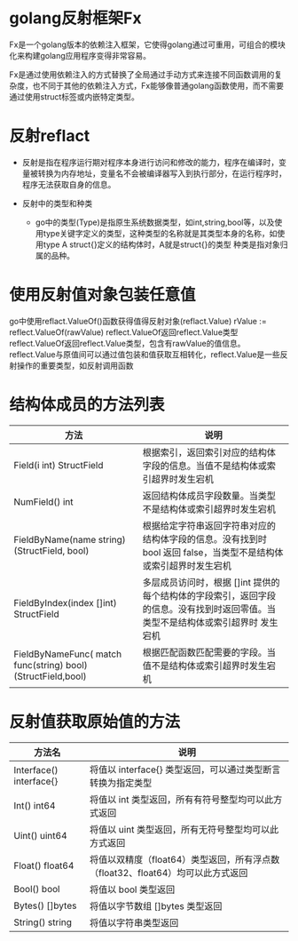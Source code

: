 # golang反射框架Fx
Fx是一个golang版本的依赖注入框架，它使得golang通过可重用，可组合的模块化来构建golang应用程序变得非常容易。

Fx是通过使用依赖注入的方式替换了全局通过手动方式来连接不同函数调用的复杂度，也不同于其他的依赖注入方式，Fx能够像普通golang函数使用，而不需要通过使用struct标签或内嵌特定类型。

# 反射reflact
- 反射是指在程序运行期对程序本身进行访问和修改的能力，程序在编译时，变量被转换为内存地址，变量名不会被编译器写入到执行部分，在运行程序时，程序无法获取自身的信息。

- 反射中的类型和种类
    - go中的类型(Type)是指原生系统数据类型，如int,string,bool等，以及使用type关键字定义的类型，这种类型的名称就是其类型本身的名称，如使用type A struct{}定义的结构体时，A就是struct{}的类型
    种类是指对象归属的品种。

# 使用反射值对象包装任意值
go中使用reflact.ValueOf()函数获得值得反射对象(reflact.Value)
    rValue := reflect.ValueOf(rawValue)
    reflect.ValueOf返回reflect.Value类型
reflect.ValueOf返回reflect.Value类型，包含有rawValue的值信息。reflect.Value与原值间可以通过值包装和值获取互相转化，reflect.Value是一些反射操作的重要类型，如反射调用函数

# 结构体成员的方法列表
方法 | 说明 | 
-----|-----|
 Field(i int) StructField  | 根据索引，返回索引对应的结构体字段的信息。当值不是结构体或索引超界时发生宕机 |
| NumField() int | 返回结构体成员字段数量。当类型不是结构体或索引超界时发生宕机|
| FieldByName(name string) (StructField, bool) | 根据给定字符串返回字符串对应的结构体字段的信息。没有找到时 bool 返回 false，当类型不是结构体或索引超界时发生宕机 |
| FieldByIndex(index []int) StructField | 多层成员访问时，根据 []int 提供的每个结构体的字段索引，返回字段的信息。没有找到时返回零值。当类型不是结构体或索引超界时 发生宕机 |
| FieldByNameFunc( match func(string) bool) (StructField,bool) | 根据匹配函数匹配需要的字段。当值不是结构体或索引超界时发生宕机 |

# 反射值获取原始值的方法
方法名 | 说明 |
---- | ----|
| Interface() interface{} | 将值以 interface{} 类型返回，可以通过类型断言转换为指定类型 |
| Int() int64 | 将值以 int 类型返回，所有有符号整型均可以此方式返回 |
| Uint() uint64 | 将值以 uint 类型返回，所有无符号整型均可以此方式返回 |
| Float() float64 | 将值以双精度（float64）类型返回，所有浮点数（float32、float64）均可以此方式返回 |
| Bool() bool | 将值以 bool 类型返回 |
| Bytes() []bytes | 将值以字节数组 []bytes 类型返回 |
| String() string | 将值以字符串类型返回 |



